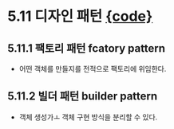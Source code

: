 
# 5.11 디자인 패턴 [{code}](../src/chapter5/5.11.ts)

## 5.11.1 팩토리 패턴 fcatory pattern
- 어떤 객체를 만들지를 전적으로 팩토리에 위임한다.

## 5.11.2 빌더 패턴 builder pattern
- 객체 생성가ㅗ 객체 구현 방식을 분리할 수 있다.